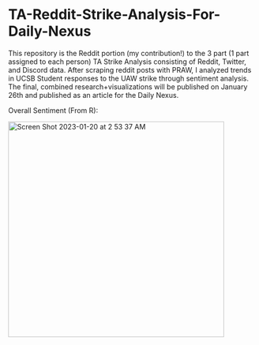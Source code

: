 # TA-Reddit-Strike-Analysis-For-Daily-Nexus

This repository is the Reddit portion (my contribution!) to the 3 part (1 part assigned to each person) TA Strike Analysis consisting of Reddit, Twitter, and Discord data. After scraping reddit posts with PRAW, I analyzed trends in UCSB Student responses to the UAW strike through sentiment analysis. The final, combined research+visualizations will be published on January 26th and published as an article for the Daily Nexus.

Overall Sentiment (From R):


<img width="437" alt="Screen Shot 2023-01-20 at 2 53 37 AM" src="https://user-images.githubusercontent.com/114623857/213678434-491571e6-cc4b-4fea-b781-8e39a0b554ea.png">
